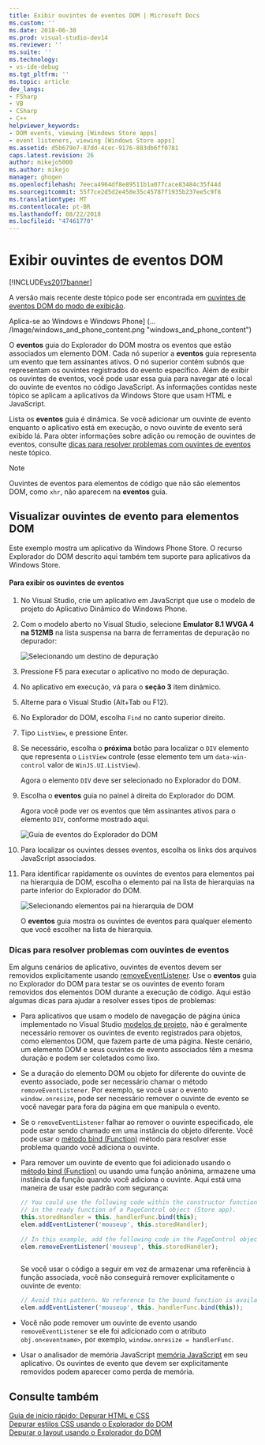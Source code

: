 ```yaml
---
title: Exibir ouvintes de eventos DOM | Microsoft Docs
ms.custom: ''
ms.date: 2018-06-30
ms.prod: visual-studio-dev14
ms.reviewer: ''
ms.suite: ''
ms.technology:
- vs-ide-debug
ms.tgt_pltfrm: ''
ms.topic: article
dev_langs:
- FSharp
- VB
- CSharp
- C++
helpviewer_keywords:
- DOM events, viewing [Windows Store apps]
- event listeners, viewing [Windows Store apps]
ms.assetid: d5b679e7-87dd-4cec-9176-883db6ff0781
caps.latest.revision: 26
author: mikejo5000
ms.author: mikejo
manager: ghogen
ms.openlocfilehash: 7eeca4964df8e89511b1a077cace83484c35f44d
ms.sourcegitcommit: 55f7ce2d5d2e458e35c45787f1935b237ee5c9f8
ms.translationtype: MT
ms.contentlocale: pt-BR
ms.lasthandoff: 08/22/2018
ms.locfileid: "47461770"
---
```

# <a name="view-dom-event-listeners"></a>Exibir ouvintes de eventos DOM
[!INCLUDE[vs2017banner](../includes/vs2017banner.md)]

A versão mais recente deste tópico pode ser encontrada em [ouvintes de eventos DOM do modo de exibição](https://docs.microsoft.com/visualstudio/debugger/view-dom-event-listeners).  
  
Aplica-se ao Windows e Windows Phone] (... /Image/windows_and_phone_content.png "windows_and_phone_content")  
  
 O **eventos** guia do Explorador do DOM mostra os eventos que estão associados um elemento DOM. Cada nó superior a **eventos** guia representa um evento que tem assinantes ativos. O nó superior contém subnós que representam os ouvintes registrados do evento específico. Além de exibir os ouvintes de eventos, você pode usar essa guia para navegar até o local do ouvinte de eventos no código JavaScript. As informações contidas neste tópico se aplicam a aplicativos da Windows Store que usam HTML e JavaScript.  
  
 Lista os **eventos** guia é dinâmica. Se você adicionar um ouvinte de evento enquanto o aplicativo está em execução, o novo ouvinte de evento será exibido lá. Para obter informações sobre adição ou remoção de ouvintes de eventos, consulte [dicas para resolver problemas com ouvintes de eventos](#Tips) neste tópico.  
  
> [!NOTE]
>  Ouvintes de eventos para elementos de código que não são elementos DOM, como `xhr`, não aparecem na **eventos** guia.  
  
## <a name="view-event-listeners-for-dom-elements"></a>Visualizar ouvintes de evento para elementos DOM  
 Este exemplo mostra um aplicativo da Windows Phone Store. O recurso Explorador do DOM descrito aqui também tem suporte para aplicativos da Windows Store.  
  
#### <a name="to-view-event-listeners"></a>Para exibir os ouvintes de eventos  
  
1.  No Visual Studio, crie um aplicativo em JavaScript que use o modelo de projeto do Aplicativo Dinâmico do Windows Phone.  
  
2.  Com o modelo aberto no Visual Studio, selecione **Emulator 8.1 WVGA 4 na 512MB** na lista suspensa na barra de ferramentas de depuração no depurador:  
  
     ![Selecionando um destino de depuração](../debugger/media/js-dom-debug-target-emu.png "JS_DOM_Debug_Target_Emu")  
  
3.  Pressione F5 para executar o aplicativo no modo de depuração.  
  
4.  No aplicativo em execução, vá para o **seção 3** item dinâmico.  
  
5.  Alterne para o Visual Studio (Alt+Tab ou F12).  
  
6.  No Explorador do DOM, escolha `Find` no canto superior direito.  
  
7.  Tipo `ListView`, e pressione Enter.  
  
8.  Se necessário, escolha o **próxima** botão para localizar o `DIV` elemento que representa o `ListView` controle (esse elemento tem um `data-win-control` valor de `WinJS.UI.ListView`).  
  
     Agora o elemento `DIV` deve ser selecionado no Explorador do DOM.  
  
9. Escolha o **eventos** guia no painel à direita do Explorador do DOM.  
  
     Agora você pode ver os eventos que têm assinantes ativos para o elemento `DIV`, conforme mostrado aqui.  
  
     ![Guia de eventos do Explorador do DOM](../debugger/media/js-dom-events.png "JS_DOM_Events")  
  
10. Para localizar os ouvintes desses eventos, escolha os links dos arquivos JavaScript associados.  
  
11. Para identificar rapidamente os ouvintes de eventos para elementos pai na hierarquia de DOM, escolha o elemento pai na lista de hierarquias na parte inferior do Explorador do DOM.  
  
     ![Selecionando elementos pai na hierarquia de DOM](../debugger/media/js-dom-breadcrumbs.png "JS_DOM_Breadcrumbs")  
  
     O **eventos** guia mostra os ouvintes de eventos para qualquer elemento que você escolher na lista de hierarquia.  
  
###  <a name="Tips"></a> Dicas para resolver problemas com ouvintes de eventos  
 Em alguns cenários de aplicativo, ouvintes de eventos devem ser removidos explicitamente usando [removeEventListener](http://msdn.microsoft.com/library/ie/ff975250\(v=vs.85\).aspx). Use o **eventos** guia no Explorador do DOM para testar se os ouvintes de evento foram removidos dos elementos DOM durante a execução de código. Aqui estão algumas dicas para ajudar a resolver esses tipos de problemas:  
  
-   Para aplicativos que usam o modelo de navegação de página única implementado no Visual Studio [modelos de projeto](http://msdn.microsoft.com/library/windows/apps/hh758331.aspx), não é geralmente necessário remover os ouvintes de evento registrados para objetos, como elementos DOM, que fazem parte de uma página. Neste cenário, um elemento DOM e seus ouvintes de evento associados têm a mesma duração e podem ser coletados como lixo.  
  
-   Se a duração do elemento DOM ou objeto for diferente do ouvinte de evento associado, pode ser necessário chamar o método `removeEventListener`. Por exemplo, se você usar o evento `window.onresize`, pode ser necessário remover o ouvinte de evento se você navegar para fora da página em que manipula o evento.  
  
-   Se o `removeEventListener` falhar ao remover o ouvinte especificado, ele pode estar sendo chamado em uma instância do objeto diferente. Você pode usar o [método bind (Function)](~/E:/Repos/visualstudio-docs-pr/scripting-docs/javascript/reference/bind-method-function-javascript.md) método para resolver esse problema quando você adiciona o ouvinte.  
  
-   Para remover um ouvinte de evento que foi adicionado usando o [método bind (Function)](~/E:/Repos/visualstudio-docs-pr/scripting-docs/javascript/reference/bind-method-function-javascript.md) ou usando uma função anônima, armazene uma instância da função quando você adiciona o ouvinte. Aqui está uma maneira de usar este padrão com segurança:  
  
    ```javascript  
    // You could use the following code within the constructor function of an object, or  
    // in the ready function of a PageControl object (Store app).  
    this.storedHandler = this._handlerFunc.bind(this);  
    elem.addEventListener('mouseup', this.storedHandler);  
  
    // In this example, add the following code in the PageControl object's unload function.  
    elem.removeEventListener('mouseup', this.storedHandler);  
  
    ```  
  
     Se você usar o código a seguir em vez de armazenar uma referência à função associada, você não conseguirá remover explicitamente o ouvinte de evento:  
  
    ```javascript  
    // Avoid this pattern. No reference to the bound function is available.  
    elem.addEventListener('mouseup', this._handlerFunc.bind(this));  
    ```  
  
-   Você não pode remover um ouvinte de evento usando `removeEventListener` se ele foi adicionado com o atributo `obj.on<eventname>`, por exemplo, `window.onresize = handlerFunc`.  
  
-   Usar o analisador de memória JavaScript [memória JavaScript](../profiling/javascript-memory.md) em seu aplicativo. Os ouvintes de evento que devem ser explicitamente removidos podem aparecer como perda de memória.  
  
## <a name="see-also"></a>Consulte também  
 [Guia de início rápido: Depurar HTML e CSS](../debugger/quickstart-debug-html-and-css.md)   
 [Depurar estilos CSS usando o Explorador do DOM](../debugger/debug-css-styles-using-dom-explorer.md)   
 [Depurar o layout usando o Explorador do DOM](../debugger/debug-layout-using-dom-explorer.md)



